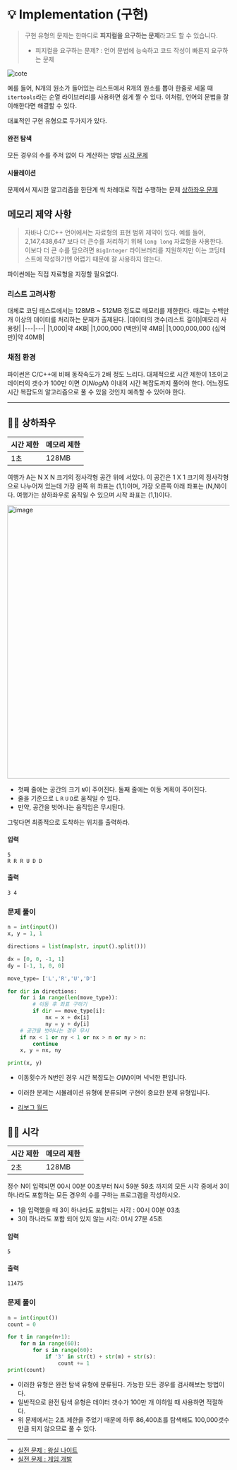# 💡 Implementation (구현)
> 구현 유형의 문제는 한마디로 **피지컬을 요구하는 문제**라고도 할 수 있습니다.
> - 피지컬을 요구하는 문제? : 언어 문법에 능숙하고 코드 작성이 빠른지 요구하는 문제


![cote](https://github.com/dongwoodev/Programming-Team-Notes/assets/55238671/581c1b1b-3b46-4295-8665-7198056d042a)

예를 들어, N개의 원소가 들어있는 리스트에서 R개의 원소를 뽑아 한줄로 세울 때 `itertools`라는 순열 라이브러리를 사용하면 쉽게 짤 수 있다. 이처럼, 언어의 문법을 잘 이해한다면 해결할 수 있다.

대표적인 구현 유형으로 두가지가 있다.
#### 완전 탐색
모든 경우의 수를 주저 없이 다 계산하는 방법 [시각 문제](https://github.com/dustin-kang/Programming-Team-Notes/blob/Python/implementation/implementation.md#-시각)
#### 시뮬레이션
문제에서 제시한 알고리즘을 한단계 씩 차례대로 직접 수행하는 문제 [상하좌우 문제](https://github.com/dustin-kang/Programming-Team-Notes/blob/Python/implementation/implementation.md#-상하좌우)

## 메모리 제약 사항
>  자바나 C/C++ 언어에서는 자료형의 표현 범위 제약이 있다. 예를 들어, 2,147,438,647 보다 더 큰수를 처리하기 위해 `long long` 자료형을 사용한다. 이보다 더 큰 수를 담으려면 `BigInteger` 라이브러리를 지원하지만 이는 코딩테스트에 작성하기엔 어렵기 때문에 잘 사용하지 않는다.

파이썬에는 직접 자료형을 지정할 필요없다. 

### 리스트 고려사항
대체로 코딩 테스트에서는 128MB ~ 512MB 정도로 메모리를 제한한다. 때로는 수백만 개 이상의 데이터를 처리하는 문제가 출제된다. 
|데이터의 갯수(리스트 길이)|메모리 사용량|
|---|---|
|1,000|약 4KB|
|1,000,000 (백만)|약 4MB|
|1,000,000,000 (십억만)|약 40MB|


### 채점 환경
파이썬은 C/C++에 비해 동작속도가 2배 정도 느리다. 대체적으로 시간 제한이 1초이고 데이터의 갯수가 100만 이면 $O(NlogN)$ 이내의 시간 복잡도까지 풀어야 한다. 어느정도 시간 복잡도의 알고리즘으로 풀 수 있을 것인지 예측할 수 있어야 한다.

---

## 👨‍💻 상하좌우

|시간 제한|메모리 제한|
|--|--|
|1초|128MB|

여행가 A는 N X N 크기의 정사각형 공간 위에 서있다. 이 공간은 1 X 1 크기의 정사각형으로 나누어져 있는데 가장 왼쪽 위 좌표는 (1,1)이며, 가장 오른쪽 아래 좌표는 (N,N)이다. 여행가는 상하좌우로 움직일 수 있으며 시작 좌표는 (1,1)이다. 

<img width="619" alt="image" src="https://user-images.githubusercontent.com/55238671/235070052-fb0ea2ad-d1f2-4057-98fa-eba1f3881c71.png">


- 첫째 줄에는 공간의 크기 `N`이 주어진다. 둘째 줄에는 이동 계획이 주어진다. 
- 줄을 기준으로 `L` `R` `U` `D`로 움직일 수 있다.
- 만약, 공간을 벗어나는 움직임은 무시된다. 

그렇다면 최종적으로 도착하는 위치를 출력하라.

#### 입력
```
5
R R R U D D
```
#### 출력
```
3 4
```

### 문제 풀이

```python
n = int(input())
x, y = 1, 1

directions = list(map(str, input().split()))

dx = [0, 0, -1, 1]
dy = [-1, 1, 0, 0]

move_type= ['L','R','U','D']

for dir in directions:
    for i in range(len(move_type)):
        # 이동 후 좌표 구하기
        if dir == move_type[i]:
            nx = x + dx[i]
            ny = y + dy[i]
    # 공간을 벗어나는 경우 무시
    if nx < 1 or ny < 1 or nx > n or ny > n:
        continue
    x, y = nx, ny

print(x, y)
```
- 이동횟수가 N번인 경우 시간 복잡도는 $O(N)$이며 넉넉한 편입니다.
- 이러한 문제는 시뮬레이션 유형에 분류되며 구현이 중요한 문제 유형입니다. 

- [리보그 월드](https://reeborg.ca/reeborg.html?lang=fr&mode=python&menu=%2Fworlds%2Fmenus%2Fselect_collection_fr.json&name=Seul&url=%2Fworlds%2Ftutorial_fr%2Fseul.json)

## 👨‍💻 시각

|시간 제한|메모리 제한|
|--|--|
|2초|128MB|

정수 N이 입력되면 00시 00분 00초부터 N시 59분 59초 까지의 모든 시각 중에서 3이 하나라도 포함하는 모든 경우의 수를 구하는 프로그램을 작성하시오.

- 1을 입력했을 때 3이 하나라도 포함되는 시각 : 00시 00분 03초
- 3이 하나라도 포함 되어 있지 않는 시각: 01시 27분 45초


#### 입력
```
5
```
#### 출력
```
11475
```

### 문제 풀이

```python
n = int(input())
count = 0

for t in range(n+1):
    for m in range(60):
        for s in range(60):
            if '3' in str(t) + str(m) + str(s):
                count += 1
print(count)
```
- 이러한 유형은 완전 탐색 유형에 분류된다. 가능한 모든 경우를 검사해보는 방법이다.
- 일반적으로 완전 탐색 유형은 데이터 갯수가 100만 개 이하일 때 사용하면 적절하다.
- 위 문제에서는 2초 제한을 주었기 때문에 하루 86,400초를 탐색해도 100,000갯수 만큼 되지 않으므로 풀 수 있다.


---

- [실전 문제 : 왕실 나이트](https://github.com/dongwoodev/Programming-Team-Notes/blob/Python/implementation/implementation_pratice.md#실전1-왕실의-나이트)
- [실전 문제 : 게임 개발](https://github.com/dongwoodev/Programming-Team-Notes/blob/Python/implementation/implementation_pratice.md#실전2-게임-개발)
